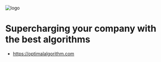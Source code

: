 ![logo](https://optimalalgorithm.com/assets/penrose.png)

# Supercharging your company with the best algorithms

 * https://optimalalgorithm.com
